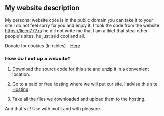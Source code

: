 ## My website description
My personal website code is in the public domain you can take it to your site I do not feel sorry for you and enjoy it. I took the code from the website https://licen777.ru he did not write me that I am a thief that steal other people's sites, he just said cool and all.

Donate for cookies (In rubles) - [Here](https://support.mundiyt.ru/)


### How do I set up a website?

1. Download the source code for this site and unzip it in a convenient location.

2. Go to a paid or free hosting where we will put our site. I advise this site [Hosting](https://github.io)

3. Take all the files we downloaded and upload them to the hosting.

And that's it! Use with profit and with pleasure.
